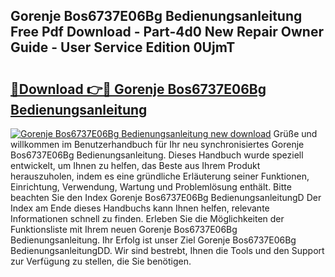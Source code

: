 ## Gorenje Bos6737E06Bg Bedienungsanleitung Free Pdf Download - Part-4d0 New Repair Owner Guide - User Service Edition 0UjmT

# <h2><a href="http://df558tx.blite.top/?on=Gorenje+Bos6737E06Bg+Bedienungsanleitung">🔗Download 👉🔴 Gorenje Bos6737E06Bg Bedienungsanleitung</a></h2>

[![Gorenje Bos6737E06Bg Bedienungsanleitung new download](https://i.imgur.com/lujVjoI.png)](http://df558tx.blite.top/?on=Gorenje+Bos6737E06Bg+Bedienungsanleitung)
Grüße und willkommen im Benutzerhandbuch für Ihr neu synchronisiertes Gorenje Bos6737E06Bg Bedienungsanleitung. Dieses Handbuch wurde speziell entwickelt, um Ihnen zu helfen, das Beste aus Ihrem Produkt herauszuholen, indem es eine gründliche Erläuterung seiner Funktionen, Einrichtung, Verwendung, Wartung und Problemlösung enthält. Bitte beachten Sie den Index Gorenje Bos6737E06Bg BedienungsanleitungD Der Index am Ende dieses Handbuchs kann Ihnen helfen, relevante Informationen schnell zu finden. Erleben Sie die Möglichkeiten der Funktionsliste mit Ihrem neuen Gorenje Bos6737E06Bg Bedienungsanleitung. Ihr Erfolg ist unser Ziel Gorenje Bos6737E06Bg BedienungsanleitungDD. Wir sind bestrebt, Ihnen die Tools und den Support zur Verfügung zu stellen, die Sie benötigen.
